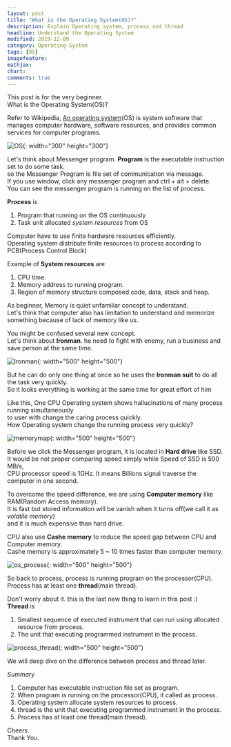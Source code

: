 ```yaml
---
layout: post
title: "What is the Operating System(OS)?"
description: Explain Operating system, process and thread
headline: Understand the Operating System
modified: 2019-12-09
category: Operating-System
tags: [OS]
imagefeature:
mathjax:
chart:
comments: true
---
```

This post is for the very beginner.<br>
What is the Operating System(OS)?<br>

Refer to Wikipedia, [An operating system](https://en.wikipedia.org/wiki/Operating_system)(OS) is system software that manages computer hardware, software resources, and provides common services for computer programs.<br>

![OS](hjunlee91.github.io\images\OS.png){: width="300" height="300"}

Let's think about Messenger program. **Program** is the executable instruction set to do some task.<br>
so the Messenger Program is file set of communication via message.<br>
If you use window, click any messenger program and ctrl + alt + delete.<br>
You can see the messenger program is running on the list of process.<br>

**Process** is <br>
1. Program that running on the OS continuously<br>
2. Task unit allocated *system resources* from OS<br>

Computer have to use finite hardware resources efficiently.<br>
Operating system distribute finite resources to process according to PCB(Process Control Block)<br>

Example of **System resources** are <br>
1. CPU time.<br>
2. Memory address to running program.<br>
3. Region of memory structure composed code, data, stack and heap.<br>

As beginner, Memory is quiet unfamiliar concept to understand.<br>
Let's think that computer also has limitation to understand and memorize something because of lack of memory like us.<br>

You might be confused several new concept.<br>
Let's think about **Ironman**. he need to fight with enemy, run a business and save person at the same time.<br>

![Ironman](hjunlee91.github.io\images\free_iron_man.png){: width="500" height="500"}

But he can do only one thing at once so he uses the **Ironman suit** to do all the task very quickly.<br>
So it looks everything is working at the same time for great effort of him<br>

Like this, One CPU Operating system shows hallucinations of many process running simultaneously<br>
to user with change the caring process quickly.<br>
How Operating system change the running process very quickly?<br>

![memorymap](hjunlee91.github.io\images\memorymap.png){: width="500" height="500"}

Before we click the Messenger program, it is located in **Hard drive** like SSD.<br>
It would be not proper comparing speed simply while Speed of SSD is 500 MB/s,<br>
CPU processor speed is 1GHz. It means Billions signal traverse the computer in one second.<br>

To overcome the speed difference, we are using **Computer memory** like RAM(Random Access memory).<br>
It is fast but stored information will be vanish when it turns off(we call it as *volatile memory*) <br>
and it is much expensive than hard drive. <br>

CPU also use **Cashe memory** to reduce the speed gap between CPU and Computer memory.<br>
Cashe memory is approximately 5 ~ 10 times faster than computer memory.<br>

![os_process](hjunlee91.github.io\images\os_process.png){: width="500" height="500"}

So back to process, process is running program on the processor(CPU). <br>
Process has at least one **thread**(main thread).<br>

Don't worry about it. this is the last new thing to learn in this post :) <br>
**Thread** is
1. Smallest sequence of executed instrument that can run using allocated resource from process.<br>
2. The unit that executing programmed instrument in the process.<br>

![process_thread](hjunlee91.github.io\images\process_thread.png){: width="500" height="500"}

We will deep dive on the difference between process and thread later.<br>

*Summary*<br>
1. Computer has executable instruction file set as program.<br>
2. When program is running on the processor(CPU), it called as process.<br>
3. Operating system allocate system resources to process.<br>
4. thread is the unit that executing programmed instrument in the process.<br>
5. Process has at least one thread(main thread).<br>

Cheers.<br>
Thank You.<br>
